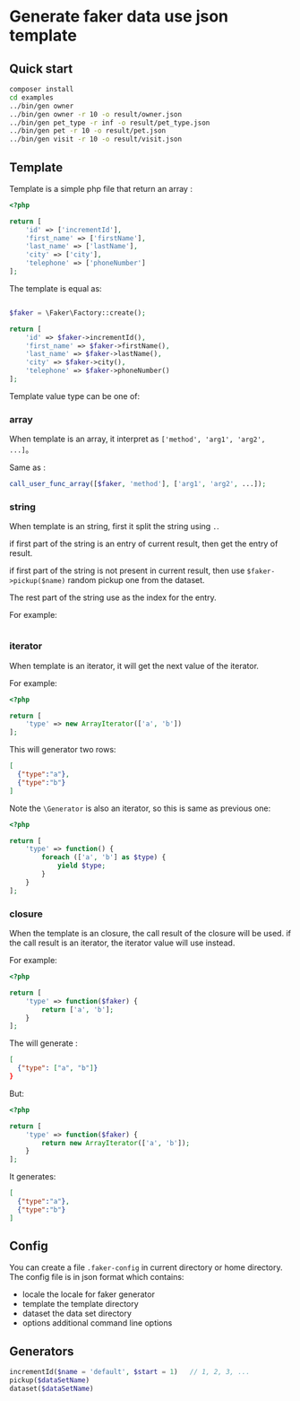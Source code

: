 # Generate faker data use json template

## Quick start

```bash
composer install
cd examples
../bin/gen owner
../bin/gen owner -r 10 -o result/owner.json
../bin/gen pet_type -r inf -o result/pet_type.json
../bin/gen pet -r 10 -o result/pet.json
../bin/gen visit -r 10 -o result/visit.json
```

## Template

Template is a simple php file that return an array :

```php
<?php

return [
    'id' => ['incrementId'],
    'first_name' => ['firstName'],
    'last_name' => ['lastName'],
    'city' => ['city'],
    'telephone' => ['phoneNumber']
];
```

The template is equal as:

```php

$faker = \Faker\Factory::create();

return [
    'id' => $faker->incrementId(),
    'first_name' => $faker->firstName(),
    'last_name' => $faker->lastName(),
    'city' => $faker->city(),
    'telephone' => $faker->phoneNumber()
];
```

Template value type can be one of:

### array

When template is an array, it interpret as `['method', 'arg1', 'arg2', ...]`。

Same as :

```php
call_user_func_array([$faker, 'method'], ['arg1', 'arg2', ...]);
```

### string

When template is an string, first it split the string using `.`.

if first part of the string is an entry of current result, then get the entry of result. 

if first part of the string is not present in current result, then use `$faker->pickup($name)` random pickup one from the dataset.

The rest part of the string use as the index for the entry.

For example:

```php
```

### iterator

When template is an iterator, it will get the next value of the iterator.

For example:

```php
<?php

return [
    'type' => new ArrayIterator(['a', 'b'])
];
```

This will generator two rows:

```json
[
  {"type":"a"},
  {"type":"b"}
]
```

Note the `\Generator` is also an iterator, so this is same as previous one:

```php
<?php

return [
    'type' => function() {
        foreach (['a', 'b'] as $type) {
            yield $type;
        }
    }
];
```

### closure

When the template is an closure, the call result of the closure will be used.
if the call result is an iterator, the iterator value will use instead.

For example:

```php
<?php

return [
    'type' => function($faker) {
        return ['a', 'b'];
    }
];
```

The will generate :
```json
[
  {"type": ["a", "b"]}
}
```

But:

```php
<?php

return [
    'type' => function($faker) {
        return new ArrayIterator(['a', 'b']);
    }
];
```

It generates: 
```json
[
  {"type":"a"},
  {"type":"b"}
]
```

## Config

You can create a file `.faker-config` in current directory or home directory. The config file is in json format which contains:
 
- locale the locale for faker generator
- template the template directory 
- dataset the data set directory
- options additional command line options

## Generators


```php
incrementId($name = 'default', $start = 1)   // 1, 2, 3, ...
pickup($dataSetName)
dataset($dataSetName)
```

